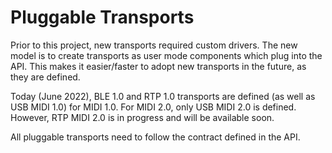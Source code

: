 # Pluggable Transports

Prior to this project, new transports required custom drivers. The new model
is to create transports as user mode components which plug into the API. This
makes it easier/faster to adopt new transports in the future, as they are defined.

Today (June 2022), BLE 1.0 and RTP 1.0 transports are defined (as well as USB MIDI 1.0) for
MIDI 1.0. For MIDI 2.0, only USB MIDI 2.0 is defined. However, RTP MIDI 2.0 is in
progress and will be available soon.

All pluggable transports need to follow the contract defined in the API.